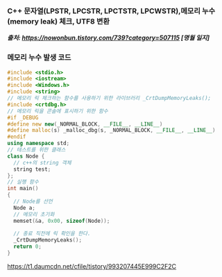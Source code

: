 ### C++ 문자열(LPSTR, LPCSTR, LPCTSTR, LPCWSTR),메모리 누수(memory leak) 체크, UTF8 변환    
***출처: https://nowonbun.tistory.com/739?category=507115 [명월 일지]***  

### 메모리 누수 발생 코드
```c++
#include <stdio.h>  
#include <iostream>
#include <Windows.h>
#include <string>
// 메모리 릭 체크하는 함수를 사용하기 위한 라이브러리 _CrtDumpMemoryLeaks();
#include <crtdbg.h>
// 메모리 릭을 콘솔에 표시하기 위한 함수
#if _DEBUG 
#define new new(_NORMAL_BLOCK, __FILE__, __LINE__) 
#define malloc(s) _malloc_dbg(s, _NORMAL_BLOCK, __FILE__, __LINE__) 
#endif
using namespace std;
// 테스트를 위한 클래스
class Node {
  // c++의 string 객체
  string test;
};
// 실행 함수
int main()
{
  // Node를 선언
  Node a;
  // 메모리 초기화
  memset(&a, 0x00, sizeof(Node));
  
  // 종료 직전에 릭 확인을 한다.
  _CrtDumpMemoryLeaks();
  return 0;
}
```
https://t1.daumcdn.net/cfile/tistory/993207445E999C2F2C
